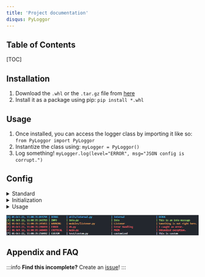 ```yaml
---
title: 'Project documentation'
disqus: PyLoggor
---
```


## Table of Contents

[TOC]

Installation
---
1) Download the `.whl` or the `.tar.gz` file from [here](https://github.com/PrivatePandaCO/PyLoggor/dist)
2) Install it as a package using pip: `pip install *.whl`

Usage
---
1) Once installed, you can access the logger class by importing it like so: `from PyLoggor import PyLoggor`
2) Instantize the class using: `myLogger = PyLoggor()`
3) Log something! `myLogger.log(level="ERROR", msg="JSON config is corrupt.")`

Config
---
<details>
	<summary> Standard </summary>

1. Standard Format.
	This currently does not support customizing the base format, however you CAN pass in extra variables per log, which gets added at the end of the standard format string.
	- Standard Format: `[P] DATE_TIME LEVEL FILE TOPIC MSG EXTRAS`

2. Level.
	- The default level hierarchy is: `DEBUG` -> `INFO` -> `WARNING` -> `ERROR` -> `CRITICAL`.
		- This means that if the level is `WARNING`, it will log all WARNINGs, ERRORs, and CRITICALs but not DEBUG and INFO messages.
	- You can pass in a custom level as well, which will not effect the level hierarchy and always print as well as log to file.
</details>
<details>
	<summary> Initialization </summary>

1) `file_output_level`, `console_output_level`:
	Different levels for file and console output!
	- `PyLoggor(file_output_level="DEBUG", console_output_level="ERROR")`
	- This will write ALL logs to file but only print ERRORs and CRITICALs to the console.
	- Both default to `DEBUG`.

2) `fn`:
	The file it will output to, leave empty if it should not output to file.
	- Pass in the file name, or the literal file location- it will create the file if it doens't exist.
	- Defaults to None.

3) `console_output`:
	Set this to `False` if you do not want it to print logs to the console. Defaults to `True`.
	
4) `topic_beauty_space`, `file_beauty_space`, `level_beauty_space`:
	- The loggor automatically adds whitespace to the end of topics, file names and levels (passed during logging) to make the output appear more... beautiful, as seen below

5) `level_colours`:
	Defines the colour the log message is printed in.
	- Pass in a dict structure like so:
		```json
		{
			"DEBUG": "[bold blue]",
			"INFO": "[bold green]",
			"WARNING": "[bold yellow]",
			"ERROR": "[bold red]",
			"CRITICAL": "[bold red]"
		}
		```
	- Colour names should be [rich]("https://github.com/Textualize/rich") compliant.
	- If no colour is set, it defaults to above mentioned, and if custom level is used, defaults to ``[bold white]``

6) `level_symbols`:
	Each log level has a level system at the start of the log entry.
	- Pass in a dict structure like so:
		```json
		{
			"DEBUG": "D",
			"INFO": "I",
			"WARNING": "W",
			"ERROR": "E",
			"CRITICAL": "C"
		}
		```
	- Defaults to above mentioned and to `*` for all else
	- This will get printed as `[D]` at the start of all log entries.
	- Check below for a visual example.

7) `delim`:
	Each field is separated by this deliminator, defaults to `|` (it gets wrapped with a space on each side).
	
8) `datefmt`:
	The datetime format in which the output is logged, defaults to `"%d-%b-%y, %H:%M:%S:%f"`
	It appears something like this: `01-Oct-22, 10:35:21:300273`

</details>
<details>
	<summary> Usage </summary>

```python
from PyLoggor import PyLoggor

logger = PyLoggor(fn="log.txt")

logger.log(level="debug", msg="DEBUG", topic="Internal", file="utils/internal.py")
logger.log(level="info", msg="This is an info message", topic="Info", file="info.py")
logger.log(level="warning", msg="Something is not right here.", topic="Listener", file="modules/listener.py")
logger.log(level="error", msg="I caught an error.", topic="Error Handling", file="eh.py")
logger.log(level="critical", msg="Unhandled exception.", topic="MAIN", file="main.py")
logger.log(level="custom", msg="This is custom", topic="customized", file="test/custom.py")
```
</details>

![output](Assets/output.png)

Appendix and FAQ
---
:::info
**Find this incomplete?** Create an [issue](https://github.com/PrivatePandaCO/PyLoggor/issues)!
:::

